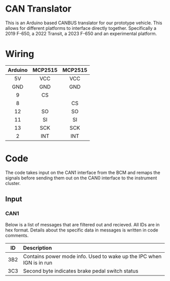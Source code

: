 # CAN Translator
This is an Arduino based CANBUS translator for our prototype vehicle. This allows for different platforms to interface directly together. Specifically a 2019 F-650, a 2022 Transit, a 2023 F-650 and an experimental platform. 

# Wiring

| Arduino | MCP2515 | MCP2515 | 
| :--: | :---: | :---: |
| 5V | VCC | VCC |
| GND | GND | GND |
| 9 | CS |   |
| 8 |   | CS |
| 12 | SO | SO |
| 11 | SI | SI |
| 13 | SCK | SCK |
| 2  | INT | INT |

# Code
The code takes input on the CAN1 interface from the BCM and remaps the signals before sending them out on the CAN0 interface to the instrument cluster.

## Input

### CAN1
Below is a list of messages that are filtered out and recieved. All IDs are in hex format. Details about the specific data in messages is written in code comments.

| ID | Description |
| :---: | :--- |
| 3B2 | Contains power mode info. Used to wake up the IPC when IGN is in run |
| 3C3 | Second byte indicates brake pedal switch status |
